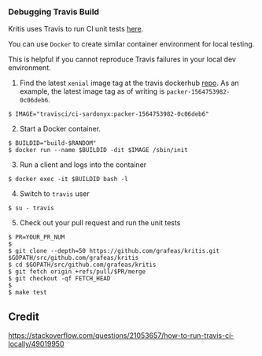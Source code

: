### Debugging Travis Build

Kritis uses Travis to run CI unit tests [here](https://app.travis-ci.com/github/grafeas/kritis).

You can use `Docker` to create similar container environment for local testing.

This is helpful if you cannot reproduce Travis failures in your local dev environment.


1. Find the latest `xenial` image tag at the travis dockerhub [repo](https://hub.docker.com/r/travisci/ci-sardonyx/tags). 
As an example, the latest image tag as of writing is `packer-1564753982-0c06deb6`.

```shell
$ IMAGE="travisci/ci-sardonyx:packer-1564753982-0c06deb6"
```
2. Start a Docker container.

```shell
$ BUILDID="build-$RANDOM"
$ docker run --name $BUILDID -dit $IMAGE /sbin/init
```

3. Run a client and logs into the container
```shell
$ docker exec -it $BUILDID bash -l
```

4. Switch to `travis` user
```shell
$ su - travis
```

5. Check out your pull request and run the unit tests

```shell
$ PR=YOUR_PR_NUM
$
$ git clone --depth=50 https://github.com/grafeas/kritis.git $GOPATH/src/github.com/grafeas/kritis
$ cd $GOPATH/src/github.com/grafeas/kritis
$ git fetch origin +refs/pull/$PR/merge
$ git checkout -qf FETCH_HEAD
$ 
$ make test
```

## Credit
https://stackoverflow.com/questions/21053657/how-to-run-travis-ci-locally/49019950
